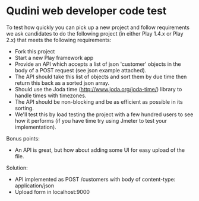 # Qudini web developer code test

To test how quickly you can pick up a new project and follow requirements we ask candidates to do the following project (in either Play 1.4.x or Play 2.x) that meets the following requirements:

- Fork this project
- Start a new Play framework app
- Provide an API which accepts a list of json 'customer' objects in the body of a POST request (see json example attached).
- The API should take this list of objects and sort them by due time then return this back as a sorted json array.
- Should use the Joda time (http://www.joda.org/joda-time/) library to handle times with timezones.  
- The API should be non-blocking and be as efficient as possible in its sorting.
- We'll test this by load testing the project with a few hundred users to see how it performs (if you have time try using Jmeter to test your implementation).

Bonus points:

- An API is great, but how about adding some UI for easy upload of the file.

Solution:
- API implemented as POST /customers with body of content-type: application/json
- Upload form in localhost:9000
